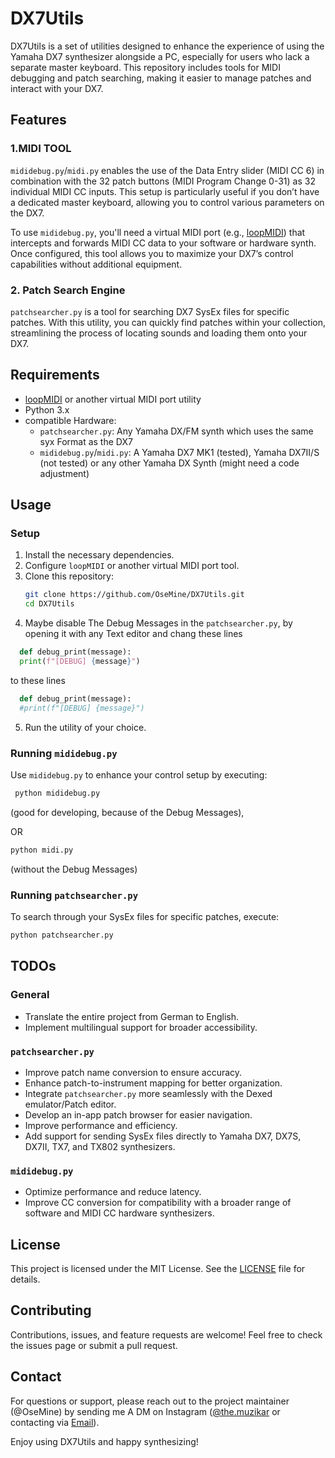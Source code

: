 # DX7Utils

DX7Utils is a set of utilities designed to enhance the experience of using the Yamaha DX7 synthesizer alongside a PC, especially for users who lack a separate master keyboard. This repository includes tools for MIDI debugging and patch searching, making it easier to manage patches and interact with your DX7.

## Features

### 1.MIDI TOOL
`mididebug.py`/`midi.py` enables the use of the Data Entry slider (MIDI CC 6) in combination with the 32 patch buttons (MIDI Program Change 0-31) as 32 individual MIDI CC inputs. This setup is particularly useful if you don’t have a dedicated master keyboard, allowing you to control various parameters on the DX7.

To use `mididebug.py`, you'll need a virtual MIDI port (e.g., [loopMIDI](https://www.tobias-erichsen.de/software/loopmidi.html)) that intercepts and forwards MIDI CC data to your software or hardware synth. Once configured, this tool allows you to maximize your DX7’s control capabilities without additional equipment.

### 2. Patch Search Engine
`patchsearcher.py` is a tool for searching DX7 SysEx files for specific patches. With this utility, you can quickly find patches within your collection, streamlining the process of locating sounds and loading them onto your DX7.

## Requirements
- [loopMIDI](https://www.tobias-erichsen.de/software/loopmidi.html) or another virtual MIDI port utility
- Python 3.x
- compatible Hardware:
	 - `patchsearcher.py`: Any Yamaha DX/FM synth which uses the same syx Format as the DX7
	 - `mididebug.py`/`midi.py`: A Yamaha DX7 MK1 (tested), Yamaha DX7II/S (not tested) or any other Yamaha DX Synth (might need a code adjustment)

## Usage

### Setup
1. Install the necessary dependencies.
2. Configure `loopMIDI` or another virtual MIDI port tool.
3. Clone this repository:
   ```bash
   git clone https://github.com/OseMine/DX7Utils.git
   cd DX7Utils
   ```
4. Maybe disable The Debug Messages in the `patchsearcher.py`, by opening it with any Text editor and chang these lines
  ```python
    def debug_print(message):
    print(f"[DEBUG] {message}")
  ```
to these lines
  ```python
    def debug_print(message):
    #print(f"[DEBUG] {message}")
  ```
5. Run the utility of your choice.

### Running `mididebug.py`
Use `mididebug.py` to enhance your control setup by executing:

  ```bash
   python mididebug.py
   ```
   (good for developing, because of the Debug Messages),

OR

   ```bash
   python midi.py
   ```
   (without the Debug Messages)

### Running `patchsearcher.py`
To search through your SysEx files for specific patches, execute:
   ```bash
   python patchsearcher.py
   ```

## TODOs

### General
- Translate the entire project from German to English.
- Implement multilingual support for broader accessibility.

### `patchsearcher.py`
- Improve patch name conversion to ensure accuracy.
- Enhance patch-to-instrument mapping for better organization.
- Integrate `patchsearcher.py` more seamlessly with the Dexed emulator/Patch editor.
- Develop an in-app patch browser for easier navigation.
- Improve performance and efficiency.
- Add support for sending SysEx files directly to Yamaha DX7, DX7S, DX7II, TX7, and TX802 synthesizers.

### `mididebug.py`
- Optimize performance and reduce latency.
- Improve CC conversion for compatibility with a broader range of software and MIDI CC hardware synthesizers.

## License
This project is licensed under the MIT License. See the [LICENSE](LICENSE) file for details.

## Contributing
Contributions, issues, and feature requests are welcome! Feel free to check the issues page or submit a pull request.

## Contact
For questions or support, please reach out to the project maintainer (@OseMine) by sending me A DM on Instagram ([@the.muzikar](https://www.instagram.com/the.muzikar/) or contacting via [Email](mailto:oskar.wiedrich@gmail.com)).

Enjoy using DX7Utils and happy synthesizing!
